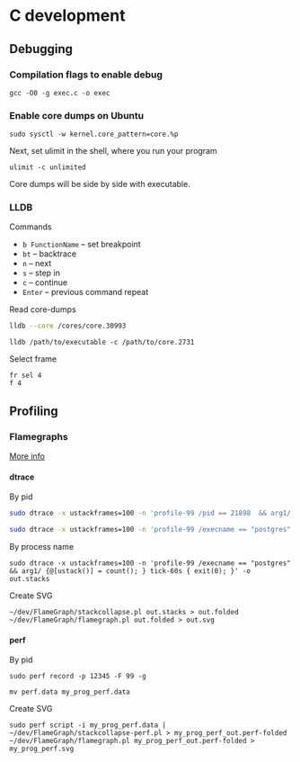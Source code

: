 # C development

## Debugging

### Compilation flags to enable debug

```shell
gcc -O0 -g exec.c -o exec
```

### Enable core dumps on Ubuntu
```shell
sudo sysctl -w kernel.core_pattern=core.%p
```

Next, set ulimit in the shell, where you run your program
```shell
ulimit -c unlimited
```
Core dumps will be side by side with executable.

### LLDB

Commands

* `b FunctionName` – set breakpoint
* `bt` – backtrace
* `n` – next
* `s` – step in
* `c` – continue
* `Enter` – previous command repeat

Read core-dumps

```bash
lldb --core /cores/core.30993
```
```shell
lldb /path/to/executable -c /path/to/core.2731
```

Select frame

```
fr sel 4
f 4
```

## Profiling

### Flamegraphs

[More info](http://www.brendangregg.com/FlameGraphs/cpuflamegraphs.html#DTrace)

#### dtrace
By pid
```bash
sudo dtrace -x ustackframes=100 -n 'profile-99 /pid == 21898  && arg1/ {@[ustack()] = count(); } tick-60s { exit(0); }' -o out.stacks
```

```bash
sudo dtrace -x ustackframes=100 -n 'profile-99 /execname == "postgres" && arg1/ {@[ustack()] = count(); } tick-60s { exit(0); }' -p 21800  -o out.stacks
```

By process name
```
sudo dtrace -x ustackframes=100 -n 'profile-99 /execname == "postgres" && arg1/ {@[ustack()] = count(); } tick-60s { exit(0); }' -o out.stacks
```

Create SVG
```
~/dev/FlameGraph/stackcollapse.pl out.stacks > out.folded
~/dev/FlameGraph/flamegraph.pl out.folded > out.svg
```

#### perf
By pid
```shell
sudo perf record -p 12345 -F 99 -g
```

```shell
mv perf.data my_prog_perf.data
```

Create SVG
```shell
sudo perf script -i my_prog_perf.data | ~/dev/FlameGraph/stackcollapse-perf.pl > my_prog_perf_out.perf-folded
~/dev/FlameGraph/flamegraph.pl my_prog_perf_out.perf-folded > my_prog_perf.svg
```
